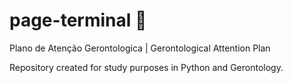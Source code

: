 # page-terminal :older_woman:
Plano de Atenção Gerontologica | Gerontological Attention Plan

Repository created for study purposes in Python and Gerontology.
